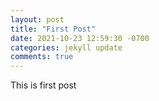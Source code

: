 ```yaml
---
layout: post
title: "First Post"
date: 2021-10-23 12:59:30 -0700
categories: jekyll update
comments: true
---
```


This is first post
